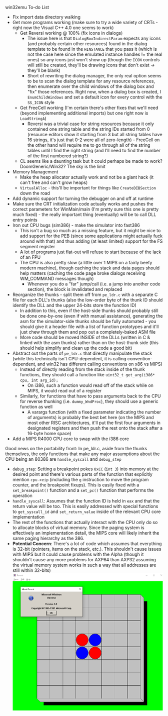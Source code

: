 win32emu To-do List
- Fix import data directory walking
- Get more programs working (make sure to try a wide variety of CRTs - right now the Visual C++ 4.0 one seems to work)
  - Get Reversi working @ 100% (fix icons in dialogs)
    - The issue here is that ``DialogBoxIndirectParam`` expects any icons (and probably certain other resources) found in the dialog template to be found in the ``HINSTANCE`` that you pass it (which is not the case here since the emulated instance handles != the real ones) so any icons just won't show up (though the ``ICON`` controls will still be created, they'll be drawing icons that don't exist -> they'll be blank)
    - Short of rewriting the dialog manager, the only real option seems to be to scan the dialog template for any resource references, then enumerate over the child windows of the dialog box and "fix" those references. Right now, when a dialog box is created, I ``EnumChildWindows`` and set a default icon for every control with the ``SS_ICON`` style
  - Get FreeCell working (I'm certain there's other fixes that we'll need (beyond implementing additional imports) but one right now is ``LoadStringA``)
    - Reversi was a trivial case for string resources because it only contained one string table and the string IDs started from 0 (resource editors show it starting from 3 but all string tables have 16 strings, it's just that 0-2 were all of zero-length) - FreeCell on the other hand will require me to go through all of the string tables until I find the right string (and I'll need to find the number of the first numbered string?)
  - CL seems like a daunting task but it could perhaps be made to work? DoomGeneric/Win32? The sky is the limit
- Memory Management
  - Make the heap allocator actually work and not be a giant hack (it can't free and can't grow heaps)
  - ``VirtualAlloc`` - this'll be important for things like ``CreateDIBSection`` down the road
- Add dynamic support for turning the debugger on and off at runtime
- Make sure the CRT initialization code actually works and pushes the correct parameters for WinMain/main (I'm pretty sure this one is pretty much fixed) - the really important thing (eventually) will be to call DLL entry points
- Iron out CPU bugs (sim386) - make the simulator into fast386
  - This isn't a bug so much as a missing feature, but it might be nice to add support for the PEB (since some applications might actually fuck around with that) and thus adding (at least limited) support for the FS segment register
  - A lot of programs just flat-out will refuse to start because of the lack of an FPU
  - The CPU is also pretty slow (a little over 1 MIPS on a fairly beefy modern machine), though caching the stack and data pages should help matters (caching the code page broke dialogs receiving WM_COMMAND messages though)
    - Whenever you do a "far" jump/call (i.e. a jump into another code section), the block is invalidated and replaced
- Reorganize the thunks - split them off from ``pe_ldr.c`` with a separate C file for each DLL's thunks (also the low-order byte of the thunk ID should identify the DLL and the upper 24-bits store the function ID)
  - In addition to this, even if the host-side thunks should probably still be done one-by-one (even if with manual assistance), generating the asm for the simulator-side thunks should be fully automated - you should give it a header file with a list of function prototypes and it'll just chew through them and pop out a completely-baked ASM file
  - More code should be moved INSIDE of the DLLs (written in C & linked with the asm thunks) rather than on the host-thunk side (this should help simplify and clean up the code a good bit)
- Abstract out the parts of ``pe_ldr.c`` that directly manipulate the stack (while this technically isn't CPU-dependent, it is calling convention-dependent, and win32 has different calling conventions on x86 vs MIPS)
  - Instead of directly reading from the stack inside of the thunk functions, they should call a function like ``uint32_t get_arg(i386* cpu, int arg_id);``
    - On i386, such a function would read off of the stack while on MIPS, it would read out of a register
  - Similarly, for functions that have to pass arguments back to the CPU for reverse thunking (i.e. ``dummy_WndProc``), they should use a generic function as well
    - A varargs function (with a fixed parameter indicating the number of arguments) is probably the best bet here (on the MIPS and most other RISC architectures, it'll put the first four arguments in designated registers and then push the rest onto the stack after a 16-byte home space)
- Add a MIPS R4000 CPU core to swap with the i386 core

Good news on the portability front: In pe_ldr.c, aside from the thunks themselves, the only functions that make any major assumptions about the CPU being an 80386 are ``handle_syscall`` and ``debug_step``
- ``debug_step``: Setting a breakpoint pokes ``0xCC`` (``int 3``) into memory at the desired point and there's various parts of the function that explicitly mention ``cpu->eip`` (including the ``g`` instruction to move the program counter, and the breakpoint fixups). This is easily fixed with a ``set_breakpoint()`` function and a ``set_pc()`` function that performs the operation
- ``handle_syscall``: Assumes that the function ID is held in ``eax`` and that the return value will be too. This is easily addressed with special functions to ``get_syscall_id`` and ``set_return_value`` inside of the relevant CPU core implementation
- The rest of the functions that actually interact with the CPU only do so to allocate blocks of virtual memory. Since the paging system is effectively an implementation detail, the MIPS core will likely inherit the same paging hierarchy as the 386.
- **Potential Concern**: There's a lot of code which assumes that everything is 32-bit (pointers, items on the stack, etc.). This shouldn't cause issues with MIPS but it could cause problems with the Alpha (though it shouldn't cause any more problems for AXP64 than AXP32 assuming the virtual memory system works in such a way that all addresses are still within 32-bits)
![Alt text](image.png?raw=true "Reversi!")
